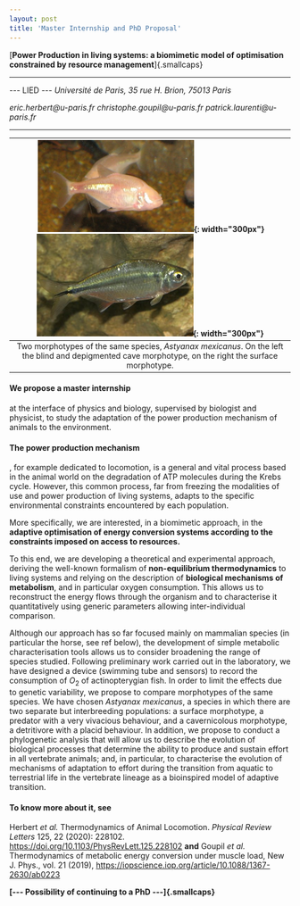 ```yaml
---
layout: post
title: 'Master Internship and PhD Proposal'
---
```


<!--
| ![imageNJP](/images/EcranNoir.jpeg){: width="600px"} |
|:--:| 
| **Power Production in living systems: a biomimetic model of optimisation constrained by resource management**: *Le résultat des politiques publiques menées en france depuis 20 ans est connu: [decrochage](https://cache.media.enseignementsup-recherche.gouv.fr/file/loi_programmation_pluriannuelle/45/9/RAPPORT_FINAL_GT1_-_Financement_de_la_recherche_1178459.pdf) et [conséquences humaines désastreuses](https://www.nature.com/articles/d41586-020-02853-w). Conlusion:  il est urgent de continuer ([Peut-on  soigner  un  système  avec les  outils  qui l'ont rendu  malade  ?](https://www.lecese.fr/sites/default/files/pdf/Avis/2020/2020_13_programmation_pluriannuelle_recherche.pdf)).*|
-->


[**Power Production in living systems: a biomimetic model of
optimisation constrained by resource management**]{.smallcaps}

------------------------------------------------------------------------

--- LIED --- *Université de Paris, 35 rue H. Brion, 75013 Paris*

*eric.herbert\@u-paris.fr* *christophe.goupil\@u-paris.fr*
*patrick.laurenti\@u-paris.fr*

------------------------------------------------------------------------


| ![imageNJP](/images/morphotype_cave.png){: width="300px"} ![imageNJP](/images/morphotype_surface.png){: width="300px"} |
|:--:|
|Two morphotypes of the same species, *Astyanax mexicanus*. On the left the blind and depigmented cave morphotype, on the right the surface morphotype. |

#### We propose a master internship

at the interface of physics and biology, supervised by biologist and
physicist, to study the adaptation of the power production mechanism of
animals to the environment.

#### The power production mechanism

, for example dedicated to locomotion, is a general and vital process
based in the animal world on the degradation of ATP molecules during the
Krebs cycle. However, this common process, far from freezing the
modalities of use and power production of living systems, adapts to the
specific environmental constraints encountered by each population.

More specifically, we are interested, in a biomimetic approach, in the
**adaptive optimisation of energy conversion systems according to the
constraints imposed on access to resources.**

To this end, we are developing a theoretical and experimental approach,
deriving the well-known formalism of **non-equilibrium thermodynamics**
to living systems and relying on the description of **biological
mechanisms of metabolism**, and in particular oxygen consumption. This
allows us to reconstruct the energy flows through the organism and to
characterise it quantitatively using generic parameters allowing
inter-individual comparison.

Although our approach has so far focused mainly on mammalian species (in
particular the horse, see ref below), the development of simple
metabolic characterisation tools allows us to consider broadening the
range of species studied. Following preliminary work carried out in the
laboratory, we have designed a device (swimming tube and sensors) to
record the consumption of $O_2$ of actinopterygian fish. In order to
limit the effects due to genetic variability, we propose to compare
morphotypes of the same species. We have chosen *Astyanax mexicanus*, a
species in which there are two separate but interbreeding populations: a
surface morphotype, a predator with a very vivacious behaviour, and a
cavernicolous morphotype, a detritivore with a placid behaviour. In
addition, we propose to conduct a phylogenetic analysis that will allow
us to describe the evolution of biological processes that determine the
ability to produce and sustain effort in all vertebrate animals; and, in
particular, to characterise the evolution of mechanisms of adaptation to
effort during the transition from aquatic to terrestrial life in the
vertebrate lineage as a bioinspired model of adaptive transition.

#### To know more about it, see

Herbert *et al.* Thermodynamics of Animal Locomotion. *Physical Review
Letters* 125, 22 (2020): 228102.
<https://doi.org/10.1103/PhysRevLett.125.228102> **and** Goupil *et al.*
Thermodynamics of metabolic energy conversion under muscle load, New J.
Phys., vol. 21 (2019),
<https://iopscience.iop.org/article/10.1088/1367-2630/ab0223>

**[--- Possibility of continuing to a PhD ---]{.smallcaps}**
